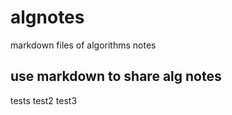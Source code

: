 # algnotes
markdown files of algorithms notes
## use markdown to share alg notes
tests test2 test3



